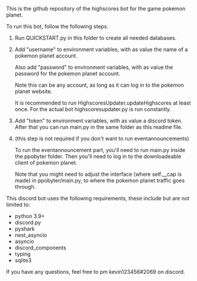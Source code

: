 This is the github repository of the highscores bot for the game pokemon planet.

To run this bot, follow the following steps.

<ol>
<li>Run QUICKSTART.py in this folder to create all needed databases.</li>
<li><p>Add "username" to environment variables, with as value the name of a pokemon planet account.
<p>Also add "password" to environment variables, with as value the password for the pokemon planet account.</p>
Note this can be any account, as long as it can log in to the pokemon planet website.</p>
<p>It is recommended to run HighscoresUpdater.updateHighscores at least once. For the actual bot highscoresupdater.py is run constantly.</p></li>
<li>Add "token" to environment variables, with as value a discord token. After that you can run main.py in the same folder as this readme file.</li>
<li><p>(this step is not required if you don't want to run eventannouncements) 
<p>To run the eventannouncement part, you'll need to run main.py inside the ppobyter folder. Then you'll need to log in to the downloadeable client of pokemon planet.</p>
Note that you might need to adjust the interface (where self.__cap is made) in ppobyter/main.py, to where the pokemon planet traffic goes through.
</li>
</ol>

This discord bot uses the following requirements, these include but are not limited to:
<ul>
<li>python 3.9+</li>
<li>discord.py</li>
<li>pyshark</li>
<li>nest_asyncio</li>
<li>asyncio</li>
<li>discord_components</li>
<li>typing</li>
<li>sqlite3</li>
</ul>
If you have any questions, feel free to pm kevin123456#2069 on discord.